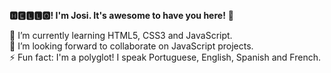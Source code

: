 <strong>🅷🅴🅻🅻🅾! I'm Josi. It's awesome to have you here!</strong> 👋

🌱 I’m currently learning HTML5, CSS3 and JavaScript.<br>
💙 I’m looking forward to collaborate on JavaScript projects.<br>
⚡ Fun fact: I'm a polyglot! I speak Portuguese, English, Spanish and French.



